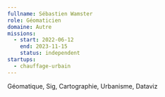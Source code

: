 ```yaml
---
fullname: Sébastien Wamster
role: Géomaticien
domaine: Autre
missions:
  - start: 2022-06-12
    end: 2023-11-15
    status: independent
startups:
  - chauffage-urbain
---
```


Géomatique, Sig, Cartographie, Urbanisme, Dataviz

